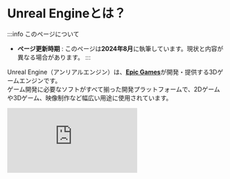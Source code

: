# Unreal Engineとは？

:::info このページについて

- **ページ更新時期** : このページは**2024年8月**に執筆しています。現状と内容が異なる場合があります。
:::

Unreal Engine（アンリアルエンジン）は、[**Epic Games**](https://www.epicgames.com/site/ja/home)が開発・提供する3Dゲームエンジンです。  
ゲーム開発に必要なソフトがすべて揃った開発プラットフォームで、2Dゲームや3Dゲーム、映像制作など幅広い用途に使用されています。

<div style={{ position: 'relative', paddingBottom: '56.25%', height: 0, overflow: 'hidden', maxWidth: '100%', height: 'auto' }}>
	<iframe 
		src="https://www.youtube.com/embed/JhvsJ30Kl4c?si=0CYmwpHB_ZJqoZht" 
		title="YouTube video player" 
		frameBorder="0" 
		allow="accelerometer; autoplay; clipboard-write; encrypted-media; gyroscope; picture-in-picture; web-share" 
		referrerPolicy="strict-origin-when-cross-origin" 
		allowFullScreen 
		style={{ position: 'absolute', top: 0, left: 0, width: '100%', height: '100%' }}
	/>
</div>
